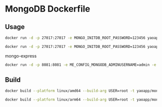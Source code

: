 # MongoDB Dockerfile

## Usage

```bash
docker run -d -p 27017:27017 -e MONGO_INITDB_ROOT_PASSWORD=123456 yaoapp/mongo:6.0-amd64
```

```bash
docker run -d -p 27017:27017 -e MONGO_INITDB_ROOT_PASSWORD=123456 yaoapp/mongo:6.0-arm64
```

mongo-express

```bash
docker run -d -p 8081:8081 -e ME_CONFIG_MONGODB_ADMINUSERNAME=admin -e ME_CONFIG_MONGODB_ADMINPASSWORD=654321 -e ME_CONFIG_MONGODB_URL=mongodb://root:123456@172.17.0.1:27017 mongo-express
```

## Build

```bash
docker build --platform linux/amd64 --build-arg USER=root -t yaoapp/mongo:6.0-amd64 .
```

```bash
docker build --platform linux/arm64 --build-arg USER=root -t yaoapp/mongo:6.0-arm64 .
```
